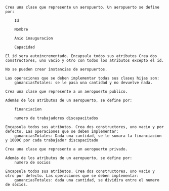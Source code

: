 

    Crea una clase que represente un aeropuerto. Un aeropuerto se define por:

        Id

        Nombre

        Anio inauguracion

        Capacidad

    El id sera autoincrementado. Encapsula todos sus atributos Crea dos constructores, uno vacio y otro con todos los atributos excepto el id.

    No se pueden crear instancias de aeropuertos.

    Las operaciones que se deben implementar todas sus clases hijas son:
        gananciasTotales: se le pasa una cantidad y no devuelve nada.

    Crea una clase que represente a un aeropuerto publico.

    Además de los atributos de un aeropuerto, se define por:

        financiacion

        numero de trabajadores discapacitados

    Encapsula todos sus atributos. Crea dos constructores, uno vacio y por defecto. Las operaciones que se deben implementar:
        gananciasTotales: Dada una cantidad, se le sumara la financiacion y 1000€ por cada trabajador discapacitado

    Crea una clase que represente a un aeropuerto privado.

    Además de los atributos de un aeropuerto, se define por:
        numero de socios

    Encapsula todos sus atributos. Crea dos constructores, uno vacio y otro por defecto. Las operaciones que se deben implementar:
        gananciasTotales: dada una cantidad, se dividira entre el numero de socios.
